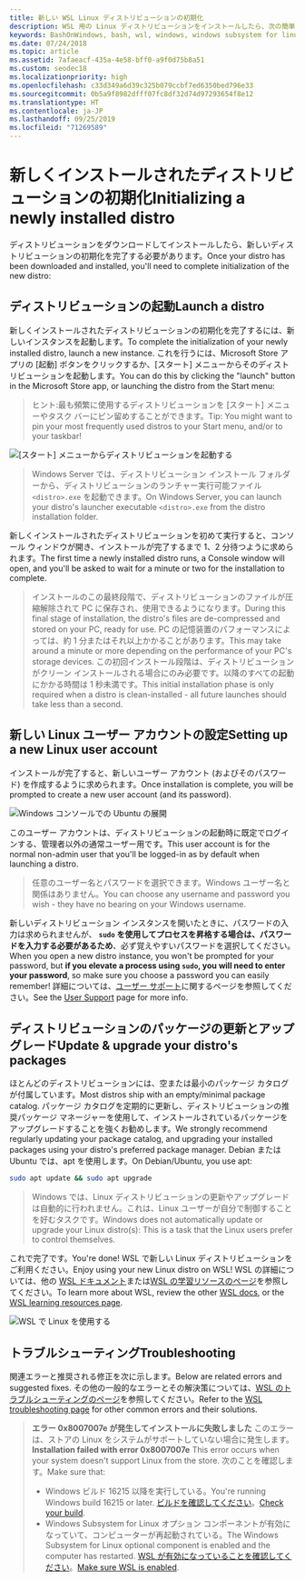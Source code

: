 ```yaml
---
title: 新しい WSL Linux ディストリビューションの初期化
description: WSL 用の Linux ディストリビューションをインストールしたら、次の簡単な手順に従って初期化を完了します
keywords: BashOnWindows, bash, wsl, windows, windows subsystem for linux, windowssubsystem, ubuntu, debian, suse, windows 10
ms.date: 07/24/2018
ms.topic: article
ms.assetid: 7afaeacf-435a-4e58-bff0-a9f0d75b8a51
ms.custom: seodec18
ms.localizationpriority: high
ms.openlocfilehash: c33d349a6d39c325b079ccbf7ed6350bed796e33
ms.sourcegitcommit: 0b5a9f8982dfff07fc8df32d74d97293654f8e12
ms.translationtype: HT
ms.contentlocale: ja-JP
ms.lasthandoff: 09/25/2019
ms.locfileid: "71269589"
---
```

# <a name="initializing-a-newly-installed-distro"></a><span data-ttu-id="f63b7-104">新しくインストールされたディストリビューションの初期化</span><span class="sxs-lookup"><span data-stu-id="f63b7-104">Initializing a newly installed distro</span></span>
<span data-ttu-id="f63b7-105">ディストリビューションをダウンロードしてインストールしたら、新しいディストリビューションの初期化を完了する必要があります。</span><span class="sxs-lookup"><span data-stu-id="f63b7-105">Once your distro has been downloaded and installed, you'll need to complete initialization of the new distro:</span></span>

## <a name="launch-a-distro"></a><span data-ttu-id="f63b7-106">ディストリビューションの起動</span><span class="sxs-lookup"><span data-stu-id="f63b7-106">Launch a distro</span></span>
<span data-ttu-id="f63b7-107">新しくインストールされたディストリビューションの初期化を完了するには、新しいインスタンスを起動します。</span><span class="sxs-lookup"><span data-stu-id="f63b7-107">To complete the initialization of your newly installed distro, launch a new instance.</span></span> <span data-ttu-id="f63b7-108">これを行うには、Microsoft Store アプリの [起動] ボタンをクリックするか、[スタート] メニューからそのディストリビューションを起動します。</span><span class="sxs-lookup"><span data-stu-id="f63b7-108">You can do this by clicking the "launch" button in the Microsoft Store app, or launching the distro from the Start menu:</span></span>

> <span data-ttu-id="f63b7-109">ヒント:最も頻繁に使用するディストリビューションを [スタート] メニューやタスク バーにピン留めすることができます。</span><span class="sxs-lookup"><span data-stu-id="f63b7-109">Tip: You might want to pin your most frequently used distros to your Start menu, and/or to your taskbar!</span></span>

![[スタート] メニューからディストリビューションを起動する](media/start-menu.png)

> <span data-ttu-id="f63b7-111">Windows Server では、ディストリビューション インストール フォルダーから、ディストリビューションのランチャー実行可能ファイル `<distro>.exe` を起動できます。</span><span class="sxs-lookup"><span data-stu-id="f63b7-111">On Windows Server, you can launch your distro's launcher executable `<distro>.exe` from the distro installation folder.</span></span>

<span data-ttu-id="f63b7-112">新しくインストールされたディストリビューションを初めて実行すると、コンソール ウィンドウが開き、インストールが完了するまで 1、2 分待つように求められます。</span><span class="sxs-lookup"><span data-stu-id="f63b7-112">The first time a newly installed distro runs, a Console window will open, and you'll be asked to wait for a minute or two for the installation to complete.</span></span>

> <span data-ttu-id="f63b7-113">インストールのこの最終段階で、ディストリビューションのファイルが圧縮解除されて PC に保存され、使用できるようになります。</span><span class="sxs-lookup"><span data-stu-id="f63b7-113">During this final stage of installation, the distro's files are de-compressed and stored on your PC, ready for use.</span></span> <span data-ttu-id="f63b7-114">PC の記憶装置のパフォーマンスによっては、約 1 分またはそれ以上かかることがあります。</span><span class="sxs-lookup"><span data-stu-id="f63b7-114">This may take around a minute or more depending on the performance of your PC's storage devices.</span></span> <span data-ttu-id="f63b7-115">この初回インストール段階は、ディストリビューションがクリーン インストールされる場合にのみ必要です。以降のすべての起動にかかる時間は 1 秒未満です。</span><span class="sxs-lookup"><span data-stu-id="f63b7-115">This initial installation phase is only required when a distro is clean-installed - all future launches should take less than a second.</span></span>

## <a name="setting-up-a-new-linux-user-account"></a><span data-ttu-id="f63b7-116">新しい Linux ユーザー アカウントの設定</span><span class="sxs-lookup"><span data-stu-id="f63b7-116">Setting up a new Linux user account</span></span>

<span data-ttu-id="f63b7-117">インストールが完了すると、新しいユーザー アカウント (およびそのパスワード) を作成するように求められます。</span><span class="sxs-lookup"><span data-stu-id="f63b7-117">Once installation is complete, you will be prompted to create a new user account (and its password).</span></span> 

![Windows コンソールでの Ubuntu の展開](media/UbuntuInstall.png)

<span data-ttu-id="f63b7-119">このユーザー アカウントは、ディストリビューションの起動時に既定でログインする、管理者以外の通常ユーザー用です。</span><span class="sxs-lookup"><span data-stu-id="f63b7-119">This user account is for the normal non-admin user that you'll be logged-in as by default when launching a distro.</span></span>

> <span data-ttu-id="f63b7-120">任意のユーザー名とパスワードを選択できます。Windows ユーザー名と関係はありません。</span><span class="sxs-lookup"><span data-stu-id="f63b7-120">You can choose any username and password you wish - they have no bearing on your Windows username.</span></span> 

<span data-ttu-id="f63b7-121">新しいディストリビューション インスタンスを開いたときに、パスワードの入力は求められませんが、 **`sudo` を使用してプロセスを昇格する場合は、パスワードを入力する必要があるため**、必ず覚えやすいパスワードを選択してください。</span><span class="sxs-lookup"><span data-stu-id="f63b7-121">When you open a new distro instance, you won't be prompted for your password, but **if you elevate a process using `sudo`, you will need to enter your password**, so make sure you choose a password you can easily remember!</span></span> <span data-ttu-id="f63b7-122">詳細については、[ユーザー サポート](user-support.md)に関するページを参照してください。</span><span class="sxs-lookup"><span data-stu-id="f63b7-122">See the [User Support](user-support.md) page for more info.</span></span>

## <a name="update--upgrade-your-distros-packages"></a><span data-ttu-id="f63b7-123">ディストリビューションのパッケージの更新とアップグレード</span><span class="sxs-lookup"><span data-stu-id="f63b7-123">Update & upgrade your distro's packages</span></span>

<span data-ttu-id="f63b7-124">ほとんどのディストリビューションには、空または最小のパッケージ カタログが付属しています。</span><span class="sxs-lookup"><span data-stu-id="f63b7-124">Most distros ship with an empty/minimal package catalog.</span></span> <span data-ttu-id="f63b7-125">パッケージ カタログを定期的に更新し、ディストリビューションの推奨パッケージ マネージャーを使用して、インストールされているパッケージをアップグレードすることを強くお勧めします。</span><span class="sxs-lookup"><span data-stu-id="f63b7-125">We strongly recommend regularly updating your package catalog, and upgrading your installed packages using your distro's preferred package manager.</span></span> <span data-ttu-id="f63b7-126">Debian または Ubuntu では、apt を使用します。</span><span class="sxs-lookup"><span data-stu-id="f63b7-126">On Debian/Ubuntu, you use apt:</span></span>

```bash
sudo apt update && sudo apt upgrade
```

> <span data-ttu-id="f63b7-127">Windows では、Linux ディストリビューションの更新やアップグレードは自動的に行われません。これは、Linux ユーザーが自分で制御することを好むタスクです。</span><span class="sxs-lookup"><span data-stu-id="f63b7-127">Windows does not automatically update or upgrade your Linux distro(s): This is a task that the Linux users prefer to control themselves.</span></span>

<span data-ttu-id="f63b7-128">これで完了です。</span><span class="sxs-lookup"><span data-stu-id="f63b7-128">You're done!</span></span> <span data-ttu-id="f63b7-129">WSL で新しい Linux ディストリビューションをご利用ください。</span><span class="sxs-lookup"><span data-stu-id="f63b7-129">Enjoy using your new Linux distro on WSL!</span></span> <span data-ttu-id="f63b7-130">WSL の詳細については、他の [WSL ドキュメント](https://aka.ms/wsldocs)または[WSL の学習リソースのページ](https://aka.ms/learnwsl)を参照してください。</span><span class="sxs-lookup"><span data-stu-id="f63b7-130">To learn more about WSL, review the other [WSL docs](https://aka.ms/wsldocs), or the [WSL learning resources page](https://aka.ms/learnwsl).</span></span>

![WSL で Linux を使用する](media/linux-on-wsl.png)

## <a name="troubleshooting"></a><span data-ttu-id="f63b7-132">トラブルシューティング</span><span class="sxs-lookup"><span data-stu-id="f63b7-132">Troubleshooting</span></span>

<span data-ttu-id="f63b7-133">関連エラーと推奨される修正を次に示します。</span><span class="sxs-lookup"><span data-stu-id="f63b7-133">Below are related errors and suggested fixes.</span></span> <span data-ttu-id="f63b7-134">その他の一般的なエラーとその解決策については、[WSL のトラブルシューティングのページ](troubleshooting.md)を参照してください。</span><span class="sxs-lookup"><span data-stu-id="f63b7-134">Refer to the [WSL troubleshooting page](troubleshooting.md) for other common errors and their solutions.</span></span>

> <span data-ttu-id="f63b7-135">**エラー 0x8007007e が発生してインストールに失敗しました** このエラーは、ストアの Linux をシステムがサポートしていない場合に発生します。</span><span class="sxs-lookup"><span data-stu-id="f63b7-135">**Installation failed with error 0x8007007e** This error occurs when your system doesn't support Linux from the store.</span></span>  <span data-ttu-id="f63b7-136">次のことを確認します。</span><span class="sxs-lookup"><span data-stu-id="f63b7-136">Make sure that:</span></span>
> * <span data-ttu-id="f63b7-137">Windows ビルド 16215 以降を実行している。</span><span class="sxs-lookup"><span data-stu-id="f63b7-137">You're running Windows build 16215 or later.</span></span> <span data-ttu-id="f63b7-138">[ビルドを確認してください](troubleshooting.md#check-your-build-number)。</span><span class="sxs-lookup"><span data-stu-id="f63b7-138">[Check your build](troubleshooting.md#check-your-build-number).</span></span>
> * <span data-ttu-id="f63b7-139">Windows Subsystem for Linux オプション コンポーネントが有効になっていて、コンピューターが再起動されている。</span><span class="sxs-lookup"><span data-stu-id="f63b7-139">The Windows Subsystem for Linux optional component is enabled and the computer has restarted.</span></span>  <span data-ttu-id="f63b7-140">[WSL が有効になっていることを確認してください](troubleshooting.md#confirm-wsl-is-enabled)。</span><span class="sxs-lookup"><span data-stu-id="f63b7-140">[Make sure WSL is enabled](troubleshooting.md#confirm-wsl-is-enabled).</span></span>
